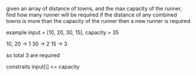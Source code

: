 given an array of distance of towns, and the max capacity of the runner, find how many runner will be required
if the distance of any combined towns is more than the capacity of the runner then a new runner is required

example
input = [10, 20, 30, 15], capacity = 35

10, 20 -> 1
30 -> 2
15 -> 3

so total 3 are required

constraits
input[i] <= capacity
